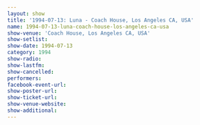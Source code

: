 ```yaml
---
layout: show
title: '1994-07-13: Luna - Coach House, Los Angeles CA, USA'
name: 1994-07-13-luna-coach-house-los-angeles-ca-usa
show-venue: 'Coach House, Los Angeles CA, USA'
show-setlist: 
show-date: 1994-07-13
category: 1994
show-radio: 
show-lastfm: 
show-cancelled: 
performers: 
facebook-event-url: 
show-poster-url: 
show-ticket-url: 
show-venue-website: 
show-additional: 
---
```



